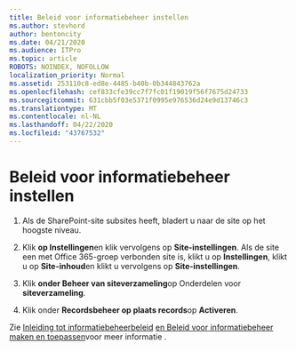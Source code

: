 ```yaml
---
title: Beleid voor informatiebeheer instellen
ms.author: stevhord
author: bentoncity
ms.date: 04/21/2020
ms.audience: ITPro
ms.topic: article
ROBOTS: NOINDEX, NOFOLLOW
localization_priority: Normal
ms.assetid: 253110c8-ed8e-4485-b40b-0b344843762a
ms.openlocfilehash: cef833cfe39cc7f7fc01f19019f56f7675d24733
ms.sourcegitcommit: 631cbb5f03e5371f0995e976536d24e9d13746c3
ms.translationtype: MT
ms.contentlocale: nl-NL
ms.lasthandoff: 04/22/2020
ms.locfileid: "43767532"
---
```

# <a name="set-up-information-management-policies"></a>Beleid voor informatiebeheer instellen

1. Als de SharePoint-site subsites heeft, bladert u naar de site op het hoogste niveau.
    
2. Klik **op Instellingen**en klik vervolgens op **Site-instellingen**. Als de site een met Office 365-groep verbonden site is, klikt u op **Instellingen**, klikt u op **Site-inhoud**en klikt u vervolgens op **Site-instellingen**.
    
3. Klik **onder Beheer van siteverzameling**op Onderdelen voor **siteverzameling**.
    
4. Klik onder **Recordsbeheer op plaats records**op **Activeren**.
    
Zie [Inleiding tot informatiebeheerbeleid](https://go.microsoft.com/fwlink/?linkid=404239) [en Beleid voor informatiebeheer maken en toepassen](https://go.microsoft.com/fwlink/?linkid=2003916)voor meer informatie .
  

